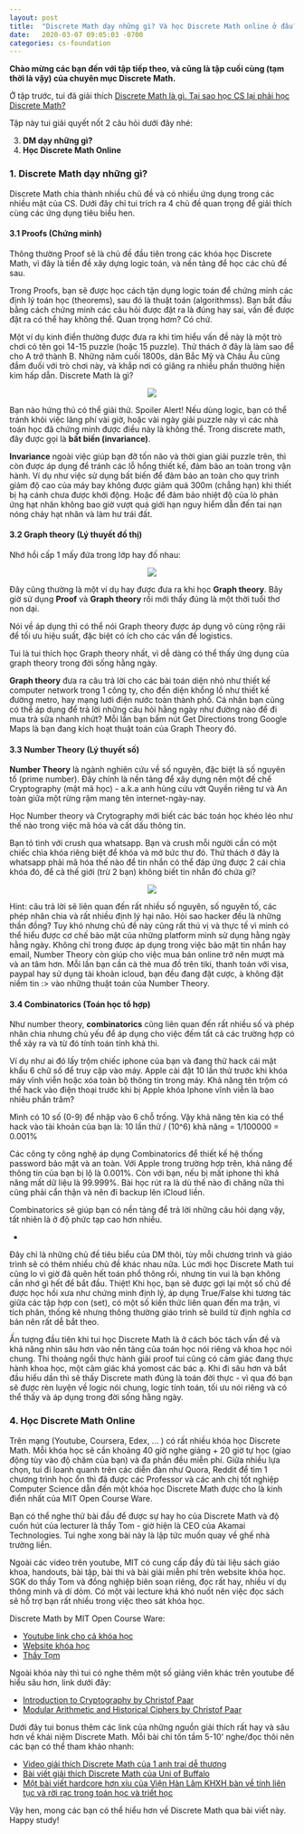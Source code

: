 ```yaml
---
layout: post
title:  "Discrete Math dạy những gì? Và học Discrete Math online ở đâu?"
date:   2020-03-07 09:05:03 -0700
categories: cs-foundation
---
```


**Chào mừng các bạn đến với tập tiếp theo, và cũng là tập cuối cùng (tạm thời là vậy) của chuyên mục Discrete Math.**

Ở tập trước, tui đã giải thích [Discrete Math là gì. Tại sao học CS lại phải học Discrete Math?][link-to-discrete-math-1]

Tập này tui giải quyết nốt 2 câu hỏi dưới đây nhé: 

3. **DM dạy những gì?**
4. **Học Discrete Math Online**

### __1. Discrete Math dạy những gì?__

Discrete Math chia thành nhiều chủ đề và có nhiều ứng dụng trong các nhiều mặt của CS. Dưới đây chỉ tui trích ra 4 chủ đề quan trọng để giải thích cùng các ứng dụng tiêu biểu hen.

#### __3.1 Proofs (Chứng minh)__

Thông thường Proof sẽ là chủ đề đầu tiên trong các khóa học Discrete Math, vì đây là tiền đề xây dựng logic toán, và nền tảng để học các chủ đề sau.

Trong Proofs, bạn sẽ được học cách tận dụng logic toán để chứng minh các định lý toán học (theorems), sau đó là thuật toán (algorithmss). Bạn bắt đầu bằng cách chứng minh các câu hỏi được đặt ra là đúng hay sai, vấn đề được đặt ra có thể hay không thể. Quan trọng hơm? Có chứ. 

Một ví dụ kinh điển thường được đưa ra khi tìm hiểu vấn đề này là một trò chơi có tên gọi 14-15 puzzle (hoặc 15 puzzle). Thử thách ở đây là làm sao để cho A trở thành B. Những năm cuối 1800s, dân Bắc Mỹ và Châu Âu cũng đắm đuối với trò chơi này, và khắp nơi có giăng ra nhiều phần thưởng hiện kim hấp dẫn. Discrete Math là gì?

<center><img src="{{ site.url }}/assets/discrete-math/discrete-math-la-gi-proof.jpg"></center>

Bạn nào hứng thú có thể giải thử. Spoiler Alert! Nếu dùng logic, bạn có thể tránh khỏi việc lãng phí vài giờ, hoặc vài ngày giải puzzle này vì các nhà toán học đã chứng minh được điều này là không thể. Trong discrete math, đây được gọi là **bất biến (invariance)**.

**Invariance** ngoài việc giúp bạn đỡ tốn não và thời gian giải puzzle trên, thì còn được áp dụng để tránh các lỗ hổng thiết kế, đảm bảo an toàn trong vận hành. Ví dụ như việc sử dụng bất biến để đảm bảo an toàn cho quy trình giảm độ cao của máy bay không được giảm quá 300m (chẳng hạn) khi thiết bị hạ cánh chưa được khởi động. Hoặc để đảm bảo nhiệt độ của lò phản ứng hạt nhân không bao giờ vượt quá giới hạn nguy hiểm dẫn đến tai nạn nóng chảy hạt nhân và làm hư trái đất.

#### __3.2 Graph theory (Lý thuyết đồ thị)__

Nhớ hồi cấp 1 mấy đứa trong lớp hay đố nhau:

<center><img src="{{ site.url }}/assets/discrete-math/discrete-math-la-gi-graph.jpeg"></center>

Đây cũng thường là một ví dụ hay được đưa ra khi học **Graph theory**. Bây giờ sử dụng **Proof** và **Graph theory** rồi mới thấy đúng là một thời tuổi thơ non dại.  

Nói về áp dụng thì có thể nói Graph theory được áp dụng vô cùng rộng rãi để tối ưu hiệu suất, đặc biệt có ích cho các vấn đề logistics.

Tui là tui thích học Graph theory nhất, vì dễ dàng có thể thấy ứng dụng của graph theory trong đời sống hằng ngày.

**Graph theory** đưa ra câu trả lời cho các bài toán diện nhỏ như thiết kế computer network trong 1 công ty, cho đến diện khổng lồ như thiết kế đường metro, hay mạng lưới điện nước toàn thành phố. Cá nhân bạn cũng có thể áp dụng để trả lời những câu hỏi hằng ngày như đường nào để đi mua trà sữa nhanh nhứt? Mỗi lần bạn bấm nút Get Directions trong Google Maps là bạn đang kích hoạt thuật toán của Graph Theory đó. 

#### __3.3 Number Theory (Lý thuyết số)__

**Number Theory** là ngành nghiên cứu về số nguyên, đặc biệt là số nguyên tố (prime number). Đây chính là nền tảng để xây dựng nên một đế chế Cryptography (mật mã học) - a.k.a anh hùng cứu vớt Quyền riêng tư và An toàn giữa một rừng rậm mang tên internet-ngày-nay.

Học Number theory và Crytography mới biết các bác toán học khéo léo như thế nào trong việc mã hóa và cất dấu thông tin.

Bạn tỏ tình với crush qua whatsapp. Bạn và crush mỗi người cần có một chiếc chìa khóa riêng biệt để khóa và mở bức thư đó. Thử thách ở đây là whatsapp phải mã hóa thế nào để tin nhắn có thể đáp ứng được 2 cái chìa khóa đó, để cả thế giới (trừ 2 bạn) không biết tin nhắn đó chứa gì?

<center><img src="{{ site.url }}/assets/discrete-math/discrete-math-la-gi-number.png"></center>

Hint: câu trả lời sẽ liên quan đến rất nhiều số nguyên, số nguyên tố, các phép nhân chia và rất nhiều định lý hại não. Hỏi sao hacker đều là những thần đồng? Tuy khó nhưng chủ đề này cũng rất thú vị và thực tế vì mình có thể hiểu được cơ chế bảo mật của những platform mình sử dụng hằng ngày hằng ngày. Không chỉ trong được áp dụng trong việc bảo mật tin nhắn hay email, Number Theory còn giúp cho việc mua bán online trở nên mượt mà và an tâm hơn. Mỗi lần bạn cần cà thẻ mua đồ trên tiki, thanh toán với visa, paypal hay sử dụng tài khoản icloud, bạn đều đang đặt cược, à không đặt niềm tin :> vào những thuật toán của Number Theory.

#### __3.4 Combinatorics (Toán học tổ hợp)__

Như number theory, **combinatorics** cũng liên quan đến rất nhiều số và phép nhân chia nhưng chủ yếu để áp dụng cho việc đếm tất cả các trường hợp có thể xảy ra và từ đó tính toán tính khả thi. 

Ví dụ như ai đó lấy trộm chiếc iphone của bạn và đang thử hack cái mật khẩu 6 chữ số để truy cập vào máy. Apple cài đặt 10 lần thử trước khi khóa máy vĩnh viễn hoặc xóa toàn bộ thông tin trong máy. Khả năng tên trộm có thể hack vào điện thoại trước khi bị Apple khóa Iphone vĩnh viễn là bao nhiêu phần trăm?

Mình có 10 số (0-9) để nhập vào 6 chỗ trống. Vậy khả năng tên kia có thể hack vào tài khoản của bạn là: 10 lần thử / (10^6) khả năng = 1/100000 = 0.001%  

Các công ty công nghệ áp dụng Combinatorics để thiết kế hệ thống password bảo mật và an toàn. Với Apple trong trường hợp trên, khả năng để thông tin của bạn bị lộ là 0.001%. Còn với bạn, nếu bị mất iphone thì khả năng mất dữ liệu là 99.999%. Bài học rút ra là dù thế nào đi chăng nữa thì cũng phải cẩn thận và nên đi backup lên iCloud liền. 

Combinatorics sẽ giúp bạn có nền tảng để trả lời những câu hỏi dạng vậy, tất nhiên là ở độ phức tạp cao hơn nhiều. 

-

Đây chỉ là những chủ đề tiêu biểu của DM thôi, tùy mỗi chương trình và giáo trình sẽ có thêm nhiều chủ đề khác nhau nữa. Lúc mới học Discrete Math tui cũng lo vì giờ đã quên hết toán phổ thông rồi, nhưng tin vui là bạn không cần nhớ gì hết để bắt đầu. Thiệt! Khi học, bạn sẽ được gợi lại một số chủ đề được học hồi xưa như chứng minh định lý, áp dụng True/False khi tương tác giữa các tập hợp con (set), có một số kiến thức liên quan đến ma trận, vi tích phân, thống kê nhưng thông thường giáo trình sẽ build từ định nghĩa cơ bản nên rất dễ bắt theo. 

Ấn tượng đầu tiên khi tui học Discrete Math là ở cách bóc tách vấn đề và khả năng nhìn sâu hơn vào nền tảng của toán học nói riêng và khoa học nói chung. Thi thoảng ngồi thực hành giải proof tui cũng có cảm giác đang thực hành khoa học, một cảm giác khá yomost các bác ạ. Khi đi sâu hơn và bắt đầu hiểu dần thì sẽ thấy Discrete math đúng là toán đời thực - vì qua đó bạn sẽ được rèn luyện về logic nói chung, logic tính toán, tối ưu nói riêng và có thể thấy và áp dụng trong đời sống hằng ngày. 

### __4. Học Discrete Math Online__

Trên mạng (Youtube, Coursera, Edex, ... ) có rất nhiều khóa học Discrete Math. Mỗi khóa học sẽ cần khoảng 40 giờ nghe giảng + 20 giờ tự học (giao động tùy vào độ chăm của bạn) và đa phần đều miễn phí. Giữa nhiều lựa chọn, tui đi loanh quanh trên các diễn đàn như Quora, Reddit để tìm 1 chương trình học ổn thì đã được các Professor và các anh chị tốt nghiệp Computer Science dẫn đến một khóa học Discrete Math được cho là kinh điển nhất của MIT Open Course Ware.

Bạn có thể nghe thử bài đầu để được sự hay ho của Discrete Math và độ cuốn hút của lecturer là thầy Tom - giờ hiện là CEO của Akamai Technologies. Tui nghe xong bài này là lập tức muốn quay về ghế nhà trường liền. 

Ngoài các video trên youtube, MIT có cung cấp đầy đủ tài liệu sách giáo khoa, handouts, bài tập, bài thi và bài giải miễn phí trên website khóa học. SGK do thầy Tom và đồng nghiệp biên soạn riêng, đọc rất hay, nhiều ví dụ thông minh và dí dỏm. Có một vài lecture khá khó nuốt nên việc đọc sách sẽ hỗ trợ bạn rất nhiều trong việc theo sát khóa học. 

Discrete Math by MIT Open Course Ware:
* [Youtube link cho cả khóa học][MIT-discrete-math-course-youtube]
* [Website khóa học][MIT-discrete-math-course-official-website]
* [Thầy Tọm][thay-toms-link]

Ngoài khóa này thì tui có nghe thêm một số giảng viên khác trên youtube để hiểu sâu hơn, link dưới đây:

* [Introduction to Cryptography by Christof Paar][introduction-to-cryptography]
* [Modular Arithmetic and Historical Ciphers by Christof Paar][modular-arithmetic-and-historical-ciphers]

Dưới đây tui bonus thêm các link của những nguồn giải thích rất hay và sâu hơn về khái niệm Discrete Math. Mỗi bài chỉ tốn tầm 5-10' nghe/đọc thôi nên các bạn có thể tham khảo nhanh:

* [Video giải thích Discrete Math của 1 anh trai dễ thương][discrete-math-explained-cute]
* [Bài viết giải thích Discrete Math của Uni of Buffalo][discrete-math-explained-written]
* [Một bài viết hardcore hơn xíu của Viện Hàn Lâm KHXH bàn về tính liên tục và rời rạc trong toán học và triết học][discrete-math-philosophy]

Vậy hen, mong các bạn có thể hiểu hơn về Discrete Math qua bài viết này. Happy study! 

[link-to-discrete-math-1]: https://tuihoccode.com/cs-foundation/2020/03/03/discrete-math-la-gi-1.html
[MIT-discrete-math-course-youtube]: https://www.youtube.com/watch?v=L3LMbpZIKhQ&ab_channel=MITOpenCourseWare
[MIT-discrete-math-course-official-website]: https://ocw.mit.edu/courses/electrical-engineering-and-computer-science/6-042j-mathematics-for-computer-science-fall-2010/
[thay-toms-link]: https://en.wikipedia.org/wiki/F._Thomson_Leighton

[introduction-to-cryptography]: https://www.youtube.com/watch?v=fq6SXByItUI&ab_channel=IntroductiontoCryptographybyChristofPaar
[modular-arithmetic-and-historical-ciphers]: https://www.youtube.com/watch?v=W1SY6qKZrUk&ab_channel=IntroductiontoCryptographybyChristofPaar
[discrete-math-explained-cute]: https://www.youtube.com/watch?v=1FfX2xW3104&t=13s&ab_channel=freeCodeCamp.org
[discrete-math-explained-written]: https://cse.buffalo.edu/~rapaport/191/S09/whatisdiscmath.html
[discrete-math-philosophy]: http://philosophy.vass.gov.vn/nghien-cuu-theo-chuyen-de/Logic-hoc/Tinh-lien-tuc-va-roi-rac-chuyen-dong-va-dung-yen-trong-lich-su-phat-trien-phep-tinh-vi-phan-va-tich-phan-184.html
